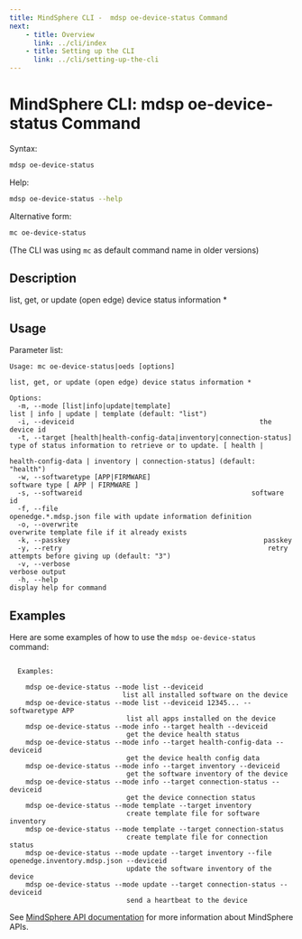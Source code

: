 ```yaml
---
title: MindSphere CLI -  mdsp oe-device-status Command
next:
    - title: Overview
      link: ../cli/index
    - title: Setting up the CLI
      link: ../cli/setting-up-the-cli
---
```


# MindSphere CLI: mdsp oe-device-status Command

Syntax:

```bash
mdsp oe-device-status
```

Help:

```bash
mdsp oe-device-status --help
```

Alternative form:

```bash
mc oe-device-status
```

(The CLI was using `mc` as default command name in older versions)

## Description

list, get, or update (open edge) device status information *

## Usage

Parameter list:

```text
Usage: mc oe-device-status|oeds [options]

list, get, or update (open edge) device status information *

Options:
  -m, --mode [list|info|update|template]                                list | info | update | template (default: "list")
  -i, --deviceid                                              the device id
  -t, --target [health|health-config-data|inventory|connection-status]  type of status information to retrieve or to update. [ health |
                                                                        health-config-data | inventory | connection-status] (default: "health")
  -w, --softwaretype [APP|FIRMWARE]                                     software type [ APP | FIRMWARE ]
  -s, --softwareid                                          software id
  -f, --file                                                      openedge.*.mdsp.json file with update information definition
  -o, --overwrite                                                       overwrite template file if it already exists
  -k, --passkey                                                passkey
  -y, --retry                                                   retry attempts before giving up (default: "3")
  -v, --verbose                                                         verbose output
  -h, --help                                                            display help for command

```

## Examples

Here are some examples of how to use the `mdsp oe-device-status` command:

```text

  Examples:

    mdsp oe-device-status --mode list --deviceid 
                            list all installed software on the device
    mdsp oe-device-status --mode list --deviceid 12345... --softwaretype APP
                             list all apps installed on the device
    mdsp oe-device-status --mode info --target health --deviceid 
                             get the device health status
    mdsp oe-device-status --mode info --target health-config-data --deviceid 
                             get the device health config data
    mdsp oe-device-status --mode info --target inventory --deviceid 
                             get the software inventory of the device
    mdsp oe-device-status --mode info --target connection-status --deviceid 
                             get the device connection status
    mdsp oe-device-status --mode template --target inventory
                             create template file for software inventory
    mdsp oe-device-status --mode template --target connection-status 
                             create template file for connection status
    mdsp oe-device-status --mode update --target inventory --file openedge.inventory.mdsp.json --deviceid 
                             update the software inventory of the device
    mdsp oe-device-status --mode update --target connection-status --deviceid 
                             send a heartbeat to the device

```

See [MindSphere API documentation](https://documentation.mindsphere.io/MindSphere/apis/index.html) for more information about MindSphere APIs.